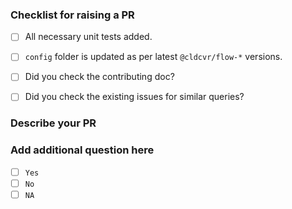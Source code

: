 ### Checklist for raising a PR
- [ ] All necessary unit tests added.
- [ ] `config` folder is updated as per latest `@cldcvr/flow-*` versions. 
- [ ] Did you check the contributing doc?
- [ ] Did you check the existing issues for similar queries?


### Describe your PR


### Add additional question here
- [ ] `Yes`
- [ ] `No`
- [ ] `NA`